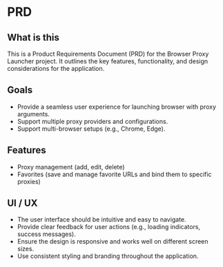 # PRD

## What is this

This is a Product Requirements Document (PRD) for the Browser Proxy Launcher project. It outlines the key features, functionality, and design considerations for the application.

## Goals

- Provide a seamless user experience for launching browser with proxy arguments.
- Support multiple proxy providers and configurations.
- Support multi-browser setups (e.g., Chrome, Edge).

## Features

- Proxy management (add, edit, delete)
- Favorites (save and manage favorite URLs and bind them to specific proxies)

## UI / UX

- The user interface should be intuitive and easy to navigate.
- Provide clear feedback for user actions (e.g., loading indicators, success messages).
- Ensure the design is responsive and works well on different screen sizes.
- Use consistent styling and branding throughout the application.
